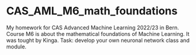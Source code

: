 # CAS_AML_M6_math_foundations
My homework for CAS Advanced Machine Learning 2022/23 in Bern. Course M6 is about the mathematical foundations of Machine Learning. It was tought by Kinga. Task: develop your own neuronal network class and module.
